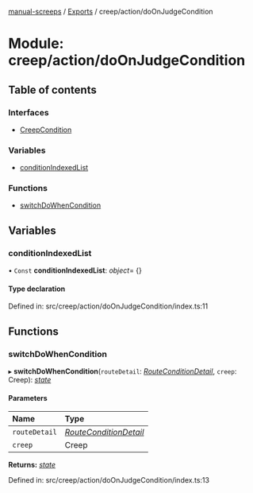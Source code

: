 [manual-screeps](../README.md) / [Exports](../modules.md) / creep/action/doOnJudgeCondition

# Module: creep/action/doOnJudgeCondition

## Table of contents

### Interfaces

- [CreepCondition](../interfaces/creep_action_doonjudgecondition.creepcondition.md)

### Variables

- [conditionIndexedList](creep_action_doonjudgecondition.md#conditionindexedlist)

### Functions

- [switchDoWhenCondition](creep_action_doonjudgecondition.md#switchdowhencondition)

## Variables

### conditionIndexedList

• `Const` **conditionIndexedList**: *object*= {}

#### Type declaration

Defined in: src/creep/action/doOnJudgeCondition/index.ts:11

## Functions

### switchDoWhenCondition

▸ **switchDoWhenCondition**(`routeDetail`: [*RouteConditionDetail*](../interfaces/creep_routeplan.routeconditiondetail.md), `creep`: Creep): [*state*](creep_action.md#state)

#### Parameters

| Name | Type |
| :------ | :------ |
| `routeDetail` | [*RouteConditionDetail*](../interfaces/creep_routeplan.routeconditiondetail.md) |
| `creep` | Creep |

**Returns:** [*state*](creep_action.md#state)

Defined in: src/creep/action/doOnJudgeCondition/index.ts:13
